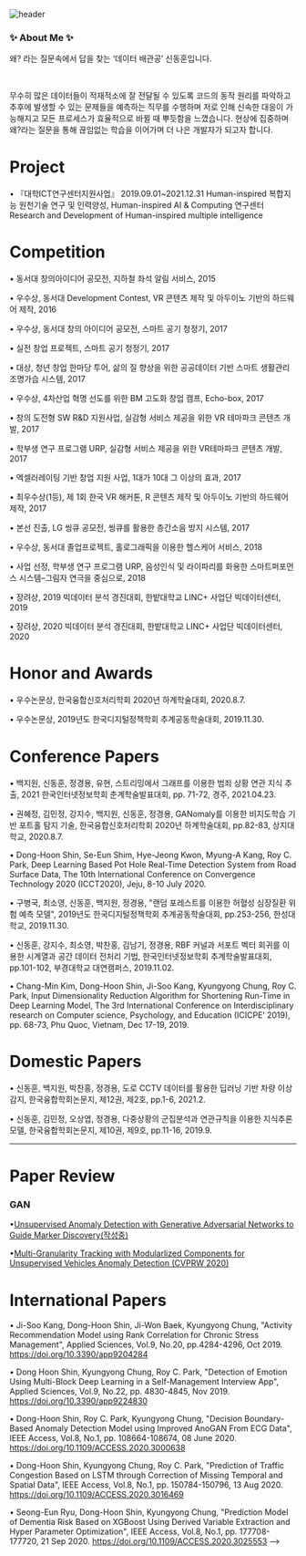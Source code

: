 ![header](https://capsule-render.vercel.app/api?type=rect&color=auto&height=300&section=header&text=Hu-nie's%20Github&fontSize=90)

<h3>✨ About Me ✨</h3>
<div>
  <p> 왜? 라는 질문속에서 답을 찾는 ‘데이터 배관공’ 신동훈입니다.</p> &nbsp
  <p>무수히 많은 데이터들이 적재적소에 잘 전달될 수 있도록 코드의 동작 원리를 파악하고 추후에 발생할 수 있는 문제들을 예측하는 직무를 수행하며 저로 인해 신속한 대응이 가능해지고 모든 프로세스가 효율적으로 바뀔 때 뿌듯함을 느꼈습니다. 현상에 집중하며 왜?라는 질문을 통해 끊임없는 학습을 이어가며 더 나은 개발자가 되고자 합니다.</p>
</div>





# Project

• 『대학ICT연구센터지원사업』 2019.09.01~2021.12.31
Human-inspired 복합지능 원천기술 연구 및 인력양성, Human-inspired AI & Computing 연구센터
Research and Development of Human-inspired multiple intelligence

# Competition

• 동서대 창의아이디어 공모전, 지하철 좌석 알림 서비스, 2015

• 우수상, 동서대 Development Contest, VR 콘텐츠 제작 및 아두이노 기반의 하드웨어 제작, 2016

•  우수상, 동서대 창의 아이디어 공모전, 스마트 공기 청정기, 2017

• 실전 창업 프로젝트, 스마트 공기 청정기, 2017

• 대상, 청년 창업 한마당 투어, 삶의 질 향상을 위한 공공데이터 기반 스마트 생활관리 조명가습 시스템, 2017

• 우수상, 4차산업 혁명 선도를 위한 BM 고도화 창업 캠프, Echo-box, 2017

• 창의 도전형 SW R&D 지원사업, 실감형 서비스 제공을 위한 VR 테마파크 콘텐츠 개발, 2017

• 학부생 연구 프로그램 URP, 실감형 서비스 제공을 위한 VR테마파크 콘텐츠 개발, 2017

• 엑셀러레이팅 기반 창업 지원 사업, 1대가 10대 그 이상의 효과, 2017

• 최우수상(1등), 제 1회 한국 VR 해커톤, R 콘텐츠 제작 및 아두이노 기반의 하드웨어 제작, 2017

• 본선 진출, LG 씽큐 공모전, 씽큐를 활용한 층간소음 방지 시스템, 2017

• 우수상, 동서대 졸업프로젝트, 홀로그래픽을 이용한 헬스케어 서비스, 2018

• 사업 선정, 학부생 연구 프로그램 URP, 음성인식 및 라이파리를 화용한 스마트퍼포먼스 시스템–그림자 연극을 중심으로, 2018

• 장려상, 2019 빅데이터 분석 경진대회, 한밭대학교 LINC+ 사업단 빅데이터센터, 2019

• 장려상, 2020 빅데이터 분석 경진대회, 한밭대학교 LINC+ 사업단 빅데이터센터, 2020

# Honor and Awards

• 우수논문상, 한국융합신호처리학회 2020년 하계학술대회, 2020.8.7.

• 우수논문상, 2019년도 한국디지털정책학회 추계공동학술대회, 2019.11.30.

# Conference Papers

• 백지원, 신동훈, 정경용, 유현, 스트리밍에서 그래프를 이용한 범죄 상황 연관 지식 추출, 2021 한국인터넷정보학회 춘계학술발표대회, pp. 71-72, 경주, 2021.04.23.

• 권혜정, 김민정, 강지수, 백지원, 신동훈, 정경용, GANomaly를 이용한 비지도학습 기반 포트홀 탐지 기술, 한국융합신호처리학회 2020년 하계학술대회, pp.82-83, 상지대학교, 2020.8.7.

• Dong-Hoon Shin, Se-Eun Shim, Hye-Jeong Kwon, Myung-A Kang, Roy C. Park, Deep Learning Based Pot Hole Real-Time Detection System from Road Surface Data, The 10th International Conference on Convergence Technology 2020 (ICCT2020), Jeju, 8-10 July 2020.

• 구병국, 최소영, 신동훈, 백지원, 정경용, "랜덤 포레스트를 이용한 허혈성 심장질환 위험 예측 모델", 2019년도 한국디지털정책학회 추계공동학술대회, pp.253-256, 한성대학교, 2019.11.30.

• 신동훈, 강지수, 최소영, 박찬홍, 김남기, 정경용, RBF 커널과 서포트 벡터 회귀를 이용한 시계열과 공간 데이터 전처리 기법, 한국인터넷정보학회 추계학술발표대회, pp.101-102, 부경대학교 대연캠퍼스, 2019.11.02.

• Chang-Min Kim, Dong-Hoon Shin, Ji-Soo Kang, Kyungyong Chung, Roy C. Park, Input Dimensionality Reduction Algorithm for Shortening Run-Time in Deep Learning Model, The 3rd International Conference on Interdisciplinary research on Computer science, Psychology, and Education (ICICPE’ 2019), pp. 68-73, Phu Quoc, Vietnam, Dec 17-19, 2019.


# Domestic Papers

• 신동훈, 백지원, 박찬홍, 정경용, 도로 CCTV 데이터를 활용한 딥러닝 기반 차량 이상 감지, 한국융합학회논문지, 제12권, 제2호, pp.1-6, 2021.2.

• 신동훈, 김민정, 오상엽, 정경용, 다중상황의 군집분석과 연관규칙을 이용한 지식추론 모델, 한국융합학회논문지, 제10권, 제9호, pp.11-16, 2019.9.

***

# Paper Review

### GAN
•[Unsupervised Anomaly Detection with Generative Adversarial Networks to Guide Marker Discovery(작성중)](https://hu-nie.tistory.com/2, "AnoGAN") 


•[Multi-Granularity Tracking with Modularlized Components for Unsupervised Vehicles Anomaly Detection (CVPRW 2020)](https://hu-nie.tistory.com/2, "Traffic Accident") 


# International Papers


• Ji-Soo Kang, Dong-Hoon Shin, Ji-Won Baek, Kyungyong Chung, "Activity Recommendation Model using Rank Correlation for Chronic Stress Management", Applied Sciences, Vol.9, No.20, pp.4284-4296, Oct 2019. https://doi.org/10.3390/app9204284

• Dong Hoon Shin, Kyungyong Chung, Roy C. Park, "Detection of Emotion Using Multi-Block Deep Learning in a Self-Management Interview App", Applied Sciences, Vol.9, No.22, pp. 4830-4845, Nov 2019. https://doi.org/10.3390/app9224830

• Dong-Hoon Shin, Roy C. Park, Kyungyong Chung, "Decision Boundary-Based Anomaly Detection Model using Improved AnoGAN From ECG Data", IEEE Access, Vol.8, No.1, pp. 108664-108674, 08 June 2020. https://doi.org/10.1109/ACCESS.2020.3000638

• Dong-Hoon Shin, Kyungyong Chung, Roy C. Park, "Prediction of Traffic Congestion Based on LSTM through Correction of Missing Temporal and Spatial Data", IEEE Access, Vol.8, No.1, pp. 150784-150796, 13 Aug 2020. https://doi.org/10.1109/ACCESS.2020.3016469

• Seong-Eun Ryu, Dong-Hoon Shin, Kyungyong Chung, "Prediction Model of Dementia Risk Based on XGBoost Using Derived Variable Extraction and Hyper Parameter Optimization", IEEE Access, Vol.8, No.1, pp. 177708-177720, 21 Sep 2020. https://doi.org/10.1109/ACCESS.2020.3025553 -->






